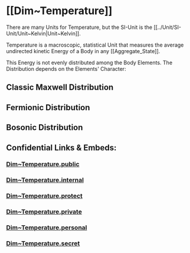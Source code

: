 
# [[Dim~Temperature]]  

There are many Units for Temperature, but the SI-Unit is the [[../Unit/SI-Unit/Unit~Kelvin|Unit~Kelvin]].   

Temperature is a macroscopic, statistical Unit that measures the average undirected kinetic Energy of a Body in any [[Aggregate_State]].  

This Energy is not evenly distributed among the Body Elements. 
The Distribution depends on the Elements' Character: 

## Classic Maxwell Distribution 


## Fermionic Distribution 


## Bosonic Distribution 


## Confidential Links & Embeds: 

### [Dim~Temperature.public](/_public\Dimension/Dim~Temperature.public.md) 

### [Dim~Temperature.internal](/_internal\Dimension/Dim~Temperature.internal.md) 

### [Dim~Temperature.protect](/_protect\Dimension/Dim~Temperature.protect.md) 

### [Dim~Temperature.private](/_private\Dimension/Dim~Temperature.private.md) 

### [Dim~Temperature.personal](/_personal\Dimension/Dim~Temperature.personal.md) 

### [Dim~Temperature.secret](/_secret\Dimension/Dim~Temperature.secret.md)

